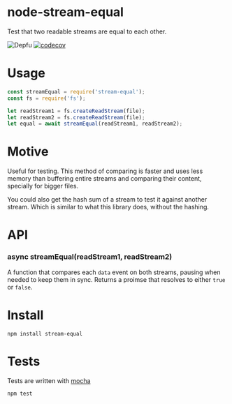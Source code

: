# node-stream-equal

Test that two readable streams are equal to each other.

![Depfu](https://img.shields.io/depfu/fent/node-stream-equal)
[![codecov](https://codecov.io/gh/fent/node-stream-equal/branch/master/graph/badge.svg)](https://codecov.io/gh/fent/node-stream-equal)

# Usage

```js
const streamEqual = require('stream-equal');
const fs = require('fs');

let readStream1 = fs.createReadStream(file);
let readStream2 = fs.createReadStream(file);
let equal = await streamEqual(readStream1, readStream2);
```


# Motive
Useful for testing. This method of comparing is faster and uses less memory than buffering entire streams and comparing their content, specially for bigger files.

You could also get the hash sum of a stream to test it against another stream. Which is similar to what this library does, without the hashing.


# API
### async streamEqual(readStream1, readStream2)

A function that compares each `data` event on both streams, pausing when needed to keep them in sync. Returns a proimse that resolves to either `true` or `false`.


# Install

    npm install stream-equal


# Tests
Tests are written with [mocha](https://mochajs.org)

```bash
npm test
```
